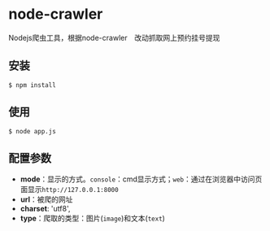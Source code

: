 # node-crawler
Nodejs爬虫工具，根据node-crawler　改动抓取网上预约挂号提现

## 安装
```shell
$ npm install
```
## 使用
```shell
$ node app.js
```

## 配置参数 
- **mode**：显示的方式。`console`：cmd显示方式；`web`：通过在浏览器中访问页面显示`http://127.0.0.1:8000`
- **url**：被爬的网址
- **charset**: 'utf8',
- **type**：爬取的类型：图片(`image`)和文本(`text`)


